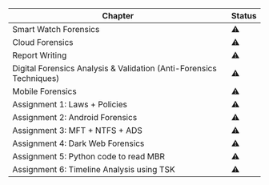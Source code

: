 | Chapter                                                             | Status    |
| ------------------------------------------------------------------- | --------- |
| Smart Watch Forensics                                               | :warning: |
| Cloud Forensics                                                     | :warning: |
| Report Writing                                                      | :warning: |
| Digital Forensics Analysis & Validation (Anti-Forensics Techniques) | :warning: |
| Mobile Forensics                                                    | :warning: |
| Assignment 1: Laws + Policies                                       | :warning: |
| Assignment 2: Android Forensics                                     | :warning: |
| Assignment 3: MFT + NTFS + ADS                                      | :warning: |
| Assignment 4: Dark Web Forensics                                    | :warning: |
| Assignment 5: Python code to read MBR                               | :warning: |
| Assignment 6: Timeline Analysis using TSK                           | :warning: |